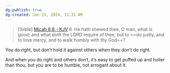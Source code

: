 ```yaml
---
dg-publish: true
dg-created: Jan 15, 2024, 11:31 AM
---
```


> [!bible] [Micah 6:8 - KJV](https://bible-api.com/Micah+6:8?translation=kjv)
> 8. He hath shewed thee, O man, what is good; and what doth the LORD require of thee, but to ==do justly, and to love mercy, and to walk humbly with thy God==?

You do right, but don’t hold it against others when they don’t do right.

And when you do right and others don’t, it’s easy to get puffed up and holier than thou, but you are to be humble, not arrogant about it.
